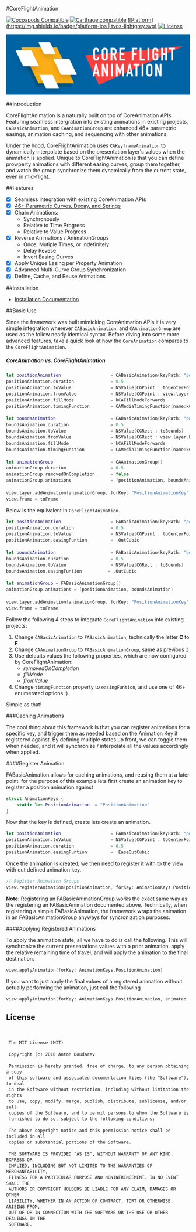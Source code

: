 #CoreFlightAnimation

[![Cocoapods Compatible](https://img.shields.io/badge/pod-v0.9.1-blue.svg)]()
[![Carthage compatible](https://img.shields.io/badge/Carthage-compatible-4BC51D.svg?style=flat)]()
[![Platform](https://img.shields.io/badge/platform-ios | tvos-lightgrey.svg)]()
[![License](https://img.shields.io/badge/license-MIT-343434.svg)](/LICENSE.md)

![alt tag](/Documentation/FlightBanner.png?raw=true)

##Introduction

CoreFlightAnimation is a naturally built on top of CoreAnimation APIs. Featuring seamless intergration into existing animations in existing projects, `CABasicAnimation`, and `CAAnimationGroup` are enhanced 46+ parametric easings, animation caching, and sequencing with other animations. 

Under the hood, CoreFlightAnimation uses `CAKeyframeAnimation` to dynamically interpolate based on the presentation layer's values when the animation is applied. Unique to CoreFlightAnimation is that you can define prowperty animations with different easing curves, group them together, and watch the group synchronize them dynamically from the current state, even in mid-flight. 
<br>

##Features

- [x] Seamless integration with existing CoreAnimation APIs
- [x] [46+ Parametric Curves, Decay, and Springs](/Documentation/parametric_easings.md) 
- [x] Chain Animations:
	* Synchronously 
	* Relative to Time Progress
	* Relative to Value Progress
- [x] Reverse Animations / AnimationGroups
	* Once, Mutiple Times, or Indefinitely 
	* Delay Revese
	* Invert Easing Curves
- [x] Apply Unique Easing per Property Animation
- [x] Advanced Multi-Curve Group Synchronization
- [x] Define, Cache, and Reuse Animations
    
##Installation

* [Installation Documentation](/Documentation/installation.md)

##Basic Use 

Since the framework was built mimicking CoreAnimation APIs it is very simple integration wherever `CABasicAnimation`, and `CAAnimationGroup` are used as the follow nearly identical syntax. Before diving into some more advanced features, take a quick look at how the `CoreAnimation` compares to the `CoreFlightAnimation`. 

##### CoreAnimation vs. CoreFlightAnimation

```swift
let positionAnimation 					= CABasicAnimation(keyPath: "position")
positionAnimation.duration 				= 0.5
positionAnimation.toValue 				= NSValue(CGPoint : toCenterPoint)
positionAnimation.fromValue 			= NSValue(CGPoint : view.layer.position)
positionAnimation.fillMode              = kCAFillModeForwards
positionAnimation.timingFunction        = CAMediaTimingFunction(name:kCAMediaTimingFunctionEaseOut)

let boundsAnimation 					= CABasicAnimation(keyPath: "bounds")
boundsAnimation.duration 				= 0.5
boundsAnimation.toValue 				= NSValue(CGRect : toBounds)
boundsAnimation.fromValue 				= NSValue(CGRect : view.layer.bounds)
boundsAnimation.fillMode              	= kCAFillModeForwards
boundsAnimation.timingFunction        	= CAMediaTimingFunction(name:kCAMediaTimingFunctionEaseOut)

let animationGroup 						= CAAnimationGroup()
animationGroup.duration 				= 0.5
animationGroup.removedOnCompletion   	= false
animationGroup.animations 				= [positionAnimation, boundsAnimation]

view.layer.addAnimation(animationGroup, forKey: "PositionAnimationKey")
view.frame = toFrame
```
Below is the equivalent in `CoreFlightAnimation`.

```swift
let positionAnimation 					= FABasicAnimation(keyPath: "position")
positionAnimation.duration 				= 0.5
positionAnimation.toValue 				= NSValue(CGPoint : toCenterPoint)
positionAnimation.easingFuntion         = .OutCubic

let boundsAnimation 					= FABasicAnimation(keyPath: "bounds")
boundsAnimation.duration 				= 0.5
boundsAnimation.toValue 				= NSValue(CGRect : toBounds)
boundsAnimation.easingFuntion          = .OutCubic
    
let animationGroup = FABasicAnimationGroup()
animationGroup.animations = [positionAnimation, boundsAnimation]

view.layer.addAnimation(animationGroup, forKey: "PositionAnimationKey")
view.frame = toFrame
```

Follow the following 4 steps to integrate `CoreFlightAnimation` into existing projects:

1. Change `CABasicAnimation` to `FABasicAnimation`, technically the letter **C** to **F**
2. Change `CAAnimationGroup` to `FABasicAnimationGroup`, same as previous :)
3. Use defaults values the following properties, which are now configured by CoreFlightAnimation:
	- *removedOnCompletion*
	- *fillMode*
	- *fromValue* 
4. Change `timingFunction` property to `easingFuntion`, and use one of 46+ enumerated options :)

Simple as that!

###Caching Animations

The cool thing about this framework is that you can register animations for a specific key, and trigger them as needed based on the Animation Key it registered against. By defining multiple states up front, we can toggle them when needed, and it will synchronize / interpolate all the values accordingly when applied.

####Register Animation

FABasicAnimation allows for caching animations, and reusing them at a later point. for the purpose of this example lets first create an animation key to register a position animation against

```swift
struct AnimationKeys {
    static let PositionAnimation  = "PositionAnimation"
}
```

Now that the key is defined, create lets create an animation.

```swift
let positionAnimation 					= FABasicAnimation(keyPath: "position")
positionAnimation.toValue 				= NSValue(CGPoint : toCenterPoint)
positionAnimation.duration 				= 0.5
positionAnimation.easingFuntion         = .EaseOutCubic
``` 

Once the animation is created, we then need to register it with to the view with out defined animation key.

```swift
// Register Animation Groups
view.registerAnimation(positionAnimation, forKey: AnimationKeys.PositionAnimation)
```

**Note**: Registering an FABasicAnimationGroup works the exact same way as the registering an FABasicAnimation documented above. Technically, when registering a simple FABasicAnimation, the framework wraps the animation in an FABasicAnimationGroup anyways for syncronization purposes.

####Applying Registered Animations

To apply the animation state, all we have to do is call the following. This will synchronize the current presentations values with a prior animation, apply the relative remaining time of travel, and will apply the animation to the final destination.

```swift
view.applyAnimation(forKey: AnimationKeys.PositionAnimation)
```

If you want to just apply the final values of a registered animation without actually performing the animation, just call the following

```swift
view.applyAnimation(forKey: AnimationKeys.PositionAnimation, animated : false)
```

## License
<br>

     The MIT License (MIT)  
      
     Copyright (c) 2016 Anton Doudarev  
      
     Permission is hereby granted, free of charge, to any person obtaining a copy
     of this software and associated documentation files (the "Software"), to deal
     in the Software without restriction, including without limitation the rights
     to use, copy, modify, merge, publish, distribute, sublicense, and/or sell
     copies of the Software, and to permit persons to whom the Software is
     furnished to do so, subject to the following conditions:  
     
     The above copyright notice and this permission notice shall be included in all
     copies or substantial portions of the Software.  
      
     THE SOFTWARE IS PROVIDED "AS IS", WITHOUT WARRANTY OF ANY KIND, EXPRESS OR
     IMPLIED, INCLUDING BUT NOT LIMITED TO THE WARRANTIES OF MERCHANTABILITY,
     FITNESS FOR A PARTICULAR PURPOSE AND NONINFRINGEMENT. IN NO EVENT SHALL THE
     AUTHORS OR COPYRIGHT HOLDERS BE LIABLE FOR ANY CLAIM, DAMAGES OR OTHER
     LIABILITY, WHETHER IN AN ACTION OF CONTRACT, TORT OR OTHERWISE, ARISING FROM,
     OUT OF OR IN CONNECTION WITH THE SOFTWARE OR THE USE OR OTHER DEALINGS IN THE
     SOFTWARE.  